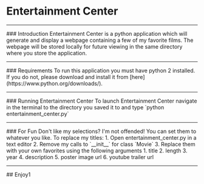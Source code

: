 # Entertainment Center
<hr>
### Introduction
Entertainment Center is a python application which will generate and display a webpage containing a few of my favorite films. The webpage will be stored locally for future viewing in the same directory where you store the application.
<hr>
### Requirements
To run this application you must have python 2 installed. If you do not, please download and install it from [here](https://www.python.org/downloads/).
<hr>
### Running Entertainment Center
To launch Entertainment Center navigate in the terminal to the directory you saved it to and type `python entertainment_center.py`
<hr>
### For Fun
Don't like my selections? I'm not offended! You can set them to whatever you like. To replace my titles:
1. Open entertainment_center.py in a text editor
2. Remove my calls to `__init__` for class `Movie`
3. Replace them with your own favorites using the following arguments
  1. title
  2. length
  3. year
  4. description
  5. poster image url
  6. youtube trailer url

<hr>
## Enjoy1
